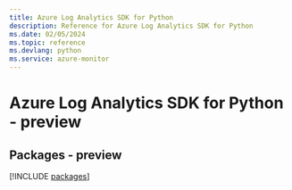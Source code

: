```yaml
---
title: Azure Log Analytics SDK for Python
description: Reference for Azure Log Analytics SDK for Python
ms.date: 02/05/2024
ms.topic: reference
ms.devlang: python
ms.service: azure-monitor
---
```

# Azure Log Analytics SDK for Python - preview
## Packages - preview
[!INCLUDE [packages](log-analytics-index.md)]